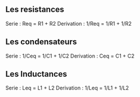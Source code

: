 ## Les resistances

Serie : Req = R1 + R2
Derivation : 1/Req = 1/R1 + 1/R2

## Les condensateurs

Serie : 1/Ceq = 1/C1 + 1/C2
Derivation : Ceq = C1 + C2

## Les Inductances

Serie : Leq = L1 + L2
Derivation : 1/Leq = 1/L1 + 1/L2